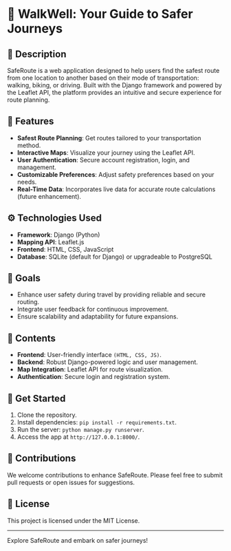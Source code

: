 # 🚦 WalkWell: Your Guide to Safer Journeys

## 📘 Description
SafeRoute is a web application designed to help users find the safest route from one location to another based on their mode of transportation: walking, biking, or driving. Built with the Django framework and powered by the Leaflet API, the platform provides an intuitive and secure experience for route planning.

## 🌟 Features
- **Safest Route Planning**: Get routes tailored to your transportation method.
- **Interactive Maps**: Visualize your journey using the Leaflet API.
- **User Authentication**: Secure account registration, login, and management.
- **Customizable Preferences**: Adjust safety preferences based on your needs.
- **Real-Time Data**: Incorporates live data for accurate route calculations (future enhancement).

## ⚙️ Technologies Used
- **Framework**: Django (Python)
- **Mapping API**: Leaflet.js
- **Frontend**: HTML, CSS, JavaScript
- **Database**: SQLite (default for Django) or upgradeable to PostgreSQL

## 🎯 Goals
- Enhance user safety during travel by providing reliable and secure routing.
- Integrate user feedback for continuous improvement.
- Ensure scalability and adaptability for future expansions.

## 📂 Contents
- **Frontend**: User-friendly interface `(HTML, CSS, JS)`.
- **Backend**: Robust Django-powered logic and user management.
- **Map Integration**: Leaflet API for route visualization.
- **Authentication**: Secure login and registration system.

## 🚀 Get Started
1. Clone the repository.
2. Install dependencies: `pip install -r requirements.txt`.
3. Run the server: `python manage.py runserver`.
4. Access the app at `http://127.0.0.1:8000/`.

## 🤝 Contributions
We welcome contributions to enhance SafeRoute. Please feel free to submit pull requests or open issues for suggestions.

## 📜 License
This project is licensed under the MIT License.

---
Explore SafeRoute and embark on safer journeys!
